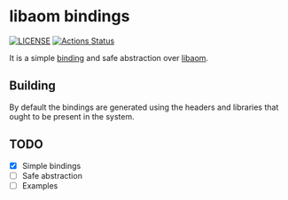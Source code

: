 # libaom bindings

[![LICENSE](https://img.shields.io/badge/license-MIT-blue.svg)](LICENSE)
[![Actions Status](https://github.com/rust-av/aom-rs/workflows/aom/badge.svg)](https://github.com/rust-av/aom-rs/actions)

It is a simple [binding][1] and safe abstraction over [libaom][2].

## Building

By default the bindings are generated using the headers and libraries that ought to be present in the system.

## TODO
- [x] Simple bindings
- [ ] Safe abstraction
- [ ] Examples

[1]: https://github.com/rust-lang-nursery/rust-bindgen
[2]: https://aomedia.googlesource.com/aom
